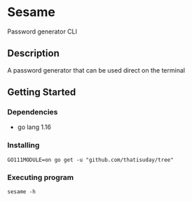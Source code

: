 # Sesame

Password generator CLI

## Description

A password generator that can be used direct on the terminal

## Getting Started

### Dependencies

* go lang 1.16

### Installing

```
GO111MODULE=on go get -u "github.com/thatisuday/tree"
```

### Executing program

```
sesame -h
```